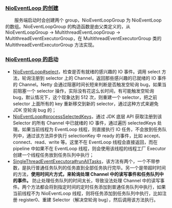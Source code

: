 ### [NioEventLoop 的创建](https://github.com/martin-1992/Netty-Notes/tree/master/NioEventLoop/NioEventLoop%20%E7%9A%84%E5%88%9B%E5%BB%BA)
　　服务端启动时会创建两个 group，NioEventLoopGroup 为 NioEventLoop 的数组。NioEventLoopGroup 的构造函数是由父类定义的，从 NioEventLoopGroup -> MultithreadEventLoopGroup -> MultithreadEventExecutorGroup，在 MultithreadEventExecutorGroup 类的 MultithreadEventExecutorGroup 方法实现。

### [NioEventLoop 的启动](https://github.com/martin-1992/Netty-Notes/tree/master/NioEventLoop/NioEventLoop%20%E7%9A%84%E5%90%AF%E5%8A%A8)

- [NioEventLoop#select](https://github.com/martin-1992/Netty-Notes/blob/master/NioEventLoop/NioEventLoop%20%E7%9A%84%E5%90%AF%E5%8A%A8/select()%20%E6%96%B9%E6%B3%95%E6%89%A7%E8%A1%8C%E6%B5%81%E7%A8%8B.md)，检查是否有就绪的感兴趣的 IO 事件。调用 select 方法，轮询注册到 selector 上的 Channel，返回那些感兴趣的已就绪的 IO 事件的 Channel。Netty 会通过阻塞时间长短来判断是否触发空轮询 bug，如果当前阻塞一个 selector 操作，实际没有花这么长时间，有可能触发空轮询 bug，默认情况下，这个现象达到 512 次，则重建一个 selector，把之前 selector 上面所有的 key 重新移交到新的 selector，通过这种方式来避免 JDK 空轮询 bug 的；
- [NioEventLoop#processSelectedKeys](https://github.com/martin-1992/Netty-Notes/blob/master/NioEventLoop/NioEventLoop%20%E7%9A%84%E5%90%AF%E5%8A%A8/processSelectedKeys.md)，通过 JDK 底层 API 获取注册到该 Selector 的所有 Channel 中已就绪的 IO 事件，通过遍历 selectedKeys 处理。如果当前线程为 EventLoop 线程，则直接执行 IO 任务，不会放到任务队列中，通过该方法异步执行 selectionKey 中 ready 的事件，比如 accept、connect、read、write 等。这里不在 EventLoop 线程会直接返回，而在 pipeline 中如果不在 EventLoop 线程，则会使用该线程的线程工厂 Executor 创建一个线程任务放到任务队列中执行；
- [SingleThreadEventExecutora#runAllTasks](https://github.com/martin-1992/Netty-Notes/blob/master/NioEventLoop/NioEventLoop%20%E7%9A%84%E5%90%AF%E5%8A%A8/runAllTasks.md)，该方法有两个，一个不带参数，是执行普通任务队列的任务直到全部任务执行完毕。另一个是带超时时间的方法，**使用时间片方式，来轮询处理 Channel 中的读写事件和任务队列中的事件。** 防止处理任务队列的时间太长，导致没法处理 Channel 中的读写事件。两个方法都会将到指定时间的定时任务添加到普通任务队列中执行，如果当前线程不为 NioEventLoop 线程，则将任务添加到任务队列中执行，比如注册 register0、重建 Selector（解决空轮询 bug），然后调用该方法执行。
